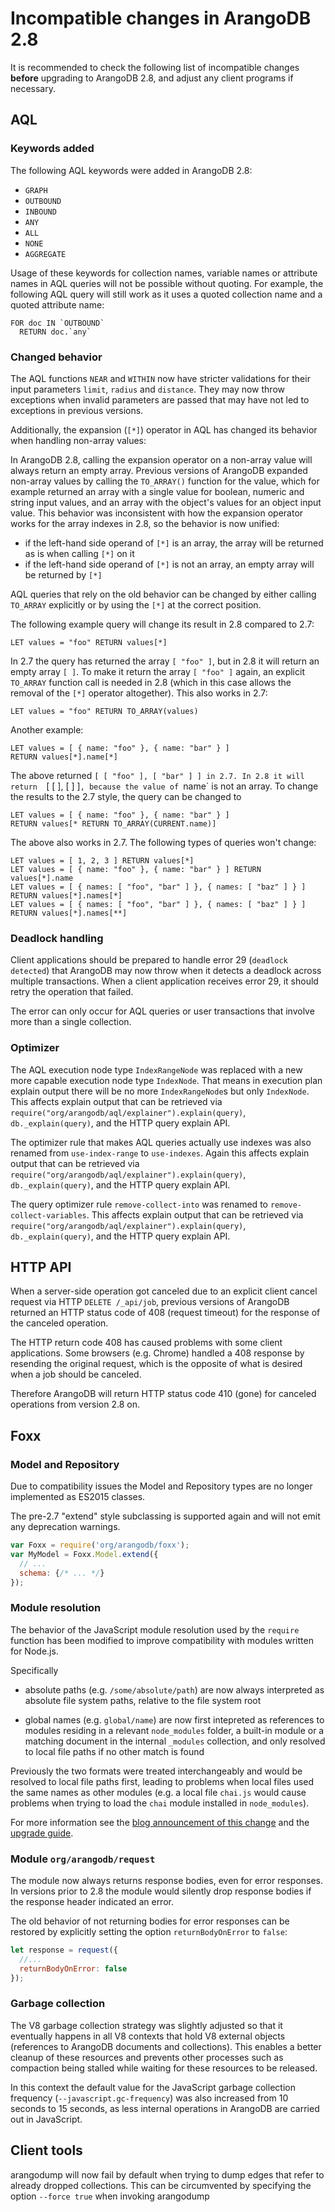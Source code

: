 Incompatible changes in ArangoDB 2.8
====================================

It is recommended to check the following list of incompatible changes **before**
upgrading to ArangoDB 2.8, and adjust any client programs if necessary.


AQL
---

### Keywords added

The following AQL keywords were added in ArangoDB 2.8:

* `GRAPH`
* `OUTBOUND`
* `INBOUND`
* `ANY`
* `ALL`
* `NONE`
* `AGGREGATE`

Usage of these keywords for collection names, variable names or attribute names
in AQL queries will not be possible without quoting. For example, the following
AQL query will still work as it uses a quoted collection name and a quoted
attribute name:

```
FOR doc IN `OUTBOUND`
  RETURN doc.`any`
```

### Changed behavior

The AQL functions `NEAR` and `WITHIN` now have stricter validations
for their input parameters `limit`, `radius` and `distance`. They may now throw
exceptions when invalid parameters are passed that may have not led
to exceptions in previous versions.


Additionally, the expansion (`[*]`) operator in AQL has changed its behavior when
handling non-array values:

In ArangoDB 2.8, calling the expansion operator on a non-array value will always
return an empty array. Previous versions of ArangoDB expanded non-array values by
calling the `TO_ARRAY()` function for the value, which for example returned an 
array with a single value for boolean, numeric and string input values, and an array
with the object's values for an object input value. This behavior was inconsistent
with how the expansion operator works for the array indexes in 2.8, so the behavior
is now unified:

- if the left-hand side operand of `[*]` is an array, the array will be returned as 
  is when calling `[*]` on it
- if the left-hand side operand of `[*]` is not an array, an empty array will be
  returned by `[*]`

AQL queries that rely on the old behavior can be changed by either calling `TO_ARRAY`
explicitly or by using the `[*]` at the correct position.

The following example query will change its result in 2.8 compared to 2.7:

    LET values = "foo" RETURN values[*]    

In 2.7 the query has returned the array `[ "foo" ]`, but in 2.8 it will return an
empty array `[ ]`. To make it return the array `[ "foo" ]` again, an explicit
`TO_ARRAY` function call is needed in 2.8 (which in this case allows the removal
of the `[*]` operator altogether). This also works in 2.7:

    LET values = "foo" RETURN TO_ARRAY(values)

Another example:

    LET values = [ { name: "foo" }, { name: "bar" } ]
    RETURN values[*].name[*]

The above returned `[ [ "foo" ], [ "bar" ] ] in 2.7. In 2.8 it will return 
`[ [ ], [ ] ]`, because the value of `name` is not an array. To change the results
to the 2.7 style, the query can be changed to

    LET values = [ { name: "foo" }, { name: "bar" } ]
    RETURN values[* RETURN TO_ARRAY(CURRENT.name)]

The above also works in 2.7. 
The following types of queries won't change:

    LET values = [ 1, 2, 3 ] RETURN values[*] 
    LET values = [ { name: "foo" }, { name: "bar" } ] RETURN values[*].name
    LET values = [ { names: [ "foo", "bar" ] }, { names: [ "baz" ] } ] RETURN values[*].names[*]
    LET values = [ { names: [ "foo", "bar" ] }, { names: [ "baz" ] } ] RETURN values[*].names[**]


### Deadlock handling

Client applications should be prepared to handle error 29 (`deadlock detected`)
that ArangoDB may now throw when it detects a deadlock across multiple transactions.
When a client application receives error 29, it should retry the operation that
failed. 

The error can only occur for AQL queries or user transactions that involve 
more than a single collection.


### Optimizer

The AQL execution node type `IndexRangeNode` was replaced with a new more capable
execution node type `IndexNode`. That means in execution plan explain output there
will be no more `IndexRangeNode`s but only `IndexNode`. This affects explain output
that can be retrieved via `require("org/arangodb/aql/explainer").explain(query)`,
`db._explain(query)`, and the HTTP query explain API.

The optimizer rule that makes AQL queries actually use indexes was also renamed
from `use-index-range` to `use-indexes`. Again this affects explain output
that can be retrieved via `require("org/arangodb/aql/explainer").explain(query)`,
`db._explain(query)`, and the HTTP query explain API.

The query optimizer rule `remove-collect-into` was renamed to `remove-collect-variables`.
This affects explain output that can be retrieved via `require("org/arangodb/aql/explainer").explain(query)`,
`db._explain(query)`, and the HTTP query explain API.


HTTP API
--------

When a server-side operation got canceled due to an explicit client cancel request 
via HTTP `DELETE /_api/job`, previous versions of ArangoDB returned an HTTP status
code of 408 (request timeout) for the response of the canceled operation.

The HTTP return code 408 has caused problems with some client applications. Some 
browsers (e.g. Chrome) handled a 408 response by resending the original request, 
which is the opposite of what is desired when a job should be canceled.

Therefore ArangoDB will return HTTP status code 410 (gone) for canceled operations
from version 2.8 on.


Foxx
----

### Model and Repository

Due to compatibility issues the Model and Repository types are no longer implemented as ES2015 classes.

The pre-2.7 "extend" style subclassing is supported again and will not emit any deprecation warnings.

```js
var Foxx = require('org/arangodb/foxx');
var MyModel = Foxx.Model.extend({
  // ...
  schema: {/* ... */}
});
```

### Module resolution

The behavior of the JavaScript module resolution used by the `require` function has
been modified to improve compatibility with modules written for Node.js.

Specifically

* absolute paths (e.g. `/some/absolute/path`) are now always interpreted as absolute
  file system paths, relative to the file system root

* global names (e.g. `global/name`) are now first intepreted as references to modules
  residing in a relevant `node_modules` folder, a built-in module or a matching
  document in the internal `_modules` collection, and only resolved to local file paths
  if no other match is found

Previously the two formats were treated interchangeably and would be resolved to local
file paths first, leading to problems when local files used the same names as other
modules (e.g. a local file `chai.js` would cause problems when trying to load the
`chai` module installed in `node_modules`).

For more information see the [blog announcement of this change](https://www.arangodb.com/2015/11/foxx-module-resolution-will-change-in-2-8/) and the [upgrade guide](./Upgrading28.md#upgrading-foxx-apps-generated-by-arangodb-27-and-earlier).

### Module `org/arangodb/request`

The module now always returns response bodies, even for error responses. In versions
prior to 2.8 the module would silently drop response bodies if the response header
indicated an error.

The old behavior of not returning bodies for error responses can be restored by
explicitly setting the option `returnBodyOnError` to `false`:

```js
let response = request({
  //...
  returnBodyOnError: false
});
```

### Garbage collection

The V8 garbage collection strategy was slightly adjusted so that it eventually
happens in all V8 contexts that hold V8 external objects (references to ArangoDB
documents and collections). This enables a better cleanup of these resources and
prevents other processes such as compaction being stalled while waiting for these
resources to be released.

In this context the default value for the JavaScript garbage collection frequency
(`--javascript.gc-frequency`) was also increased from 10 seconds to 15 seconds, 
as less internal operations in ArangoDB are carried out in JavaScript.

Client tools
------------

arangodump will now fail by default when trying to dump edges that
refer to already dropped collections. This can be circumvented by 
specifying the option `--force true` when invoking arangodump
